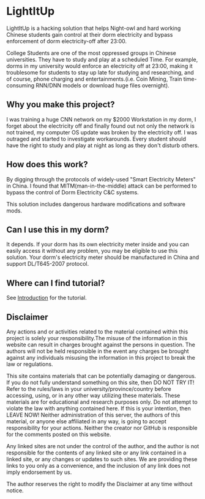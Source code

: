 # LightItUp

LightItUp is a hacking solution that helps Night-owl and hard working Chinese students gain control at their dorm electricity and bypass enforcement of dorm electricity-off after 23:00.

College Students are one of the most oppressed groups in Chinese universities. They have to study and play at a scheduled Time. For example, dorms in my university would enforce an electricity off at 23:00, making it troublesome for students to stay up late for studying and researching, and of course, phone charging and entertainments.(i.e. Coin Mining, Train time-consuming RNN/DNN models or download huge files overnight).

## Why you make this project?
I was training a huge CNN network on my $2000 Workstation in my dorm, I forget about the electricity off and finally found out not only the network is not trained, my computer OS update was broken by the electricity off. I was outraged and started to investigate workarounds. Every student should have the right to study and play at night as long as they don't disturb others.

## How does this work?
By digging through the protocols of widely-used "Smart Electricity Meters" in China. I found that MITM(man-in-the-middle) attack can be performed to bypass the control of Dorm Electricity C&C systems.

This solution includes dangerous hardware modifications and software mods.

## Can I use this in my dorm?
It depends. If your dorm has its own electricity meter inside and you can easily access it without any problem, you may be eligible to use this solution. Your dorm's electricity meter should be manufactured in China and support DL/T645-2007 protocol.

## Where can I find tutorial?
See [Introduction](Introduction.md) for the tutorial.

## Disclaimer
Any actions and or activities related to the material contained within this project is solely your responsibility.The misuse of the information in this website can result in charges brought against the persons in question. The authors will not be held responsible in the event any charges be brought against any individuals misusing the information in this project to break the law or regulations.

This site contains materials that can be potentially damaging or dangerous. If you do not fully understand something on this site, then DO NOT TRY IT! Refer to the rules/laws in your university/province/country before accessing, using, or in any other way utilizing these materials. These materials are for educational and research purposes only. Do not attempt to violate the law with anything contained here. If this is your intention, then LEAVE NOW! Neither administration of this server, the authors of this material, or anyone else affiliated in any way, is going to accept responsibility for your actions. Neither the creator nor GitHub is responsible for the comments posted on this website.

Any linked sites are not under the control of the author, and the author is not responsible for the contents of any linked site or any link contained in a linked site, or any changes or updates to such sites. We are providing these links to you only as a convenience, and the inclusion of any link does not imply endorsement by us.

The author reserves the right to modify the Disclaimer at any time without notice.
